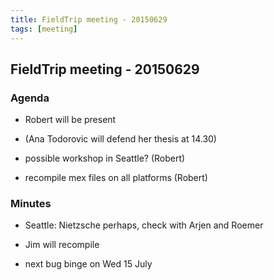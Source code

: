```yaml
---
title: FieldTrip meeting - 20150629
tags: [meeting]
---
```


## FieldTrip meeting - 20150629

### Agenda

*  Robert will be present

*  (Ana Todorovic will defend her thesis at 14.30)

*  possible workshop in Seattle? (Robert)

*  recompile mex files on all platforms (Robert)

### Minutes

*  Seattle: Nietzsche perhaps, check with Arjen and Roemer

*  Jim will recompile

*  next bug binge on Wed 15 July
